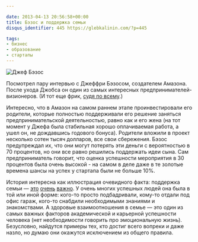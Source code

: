 ```yaml
---

date: 2013-04-13 20:56:58+00:00
title: Бэзос и поддержка семьи
disqus_identifier: 445 https://glebkalinin.com/?p=445

tags:
- бизнес
- образование
- стартапы
---
```


![Джеф Бэзос](https://glebkalinin.com/wp-content/uploads/2013/04/0403_jeff-bezos-amazon_8001-500x246.jpg)

Посмотрел пару интервью с Джеффри Бэзосом, создателем Амазона. После ухода Джобса он один из самых интересных предпринимателей-визионеров. (И тот еще фрик, [судя по всему](http://mashable.com/2012/11/30/jeff-bezos-10000-year-clock/).) 

Интересно, что в Амазон на самом раннем этапе проинвестировали его родители, которые полностью поддерживали его решение заняться предпринимательской деятельностью, равно как и его жена (на тот момент у Джефа была стабильная хорошо оплачиваемая работа, а ушел он, не дождавшись годового бонуса). Родители вложили в проект несколько сотен тысяч долларов, все свои сбережения. Бэзос предупреждал их, что они могут потерять эти деньги с вероятностью в 70 процентов, но они все равно решились поддержать идеи сына. Сам предприниматель говорит, что оценка успешности мероприятия в 30 процентов была очень высокой - на самом в деле даже в те золотые времена шансы на успех у стартапа  были не больше 10%. 

История интересна как иллюстрация очевидного факта: поддержка семьи — [это](http://family.jrank.org/pages/10/Academic-Achievement-Family-Influences.html) [очень](http://www.sciencedaily.com/releases/2012/10/121010112540.htm) [важно](http://www.familyfacts.org/briefs/28/parental-involvement-and-childrens-academic-success). У очень многих успешных людей она была в той или иной форме: кого-то просто подбадривали, кому-то отдали под офис гараж, кого-то снабдили необходимыми знаниями и знакомствами. А здоровые взаимоотношения в семье — это один из самых важных факторов академической и карьерной успешности человека (нет необходимости говорить про эмоциональную жизнь). Безусловно, найдутся примеры тех, кто достиг всего вопреки и даже назло, но думаю они окажутся исключением из общего правила.
